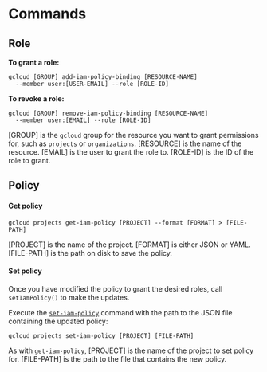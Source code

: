 # Commands

## Role

**To grant a role:**

```text
gcloud [GROUP] add-iam-policy-binding [RESOURCE-NAME]
  --member user:[USER-EMAIL] --role [ROLE-ID]
```

**To revoke a role:**

```text
gcloud [GROUP] remove-iam-policy-binding [RESOURCE-NAME]
  --member user:[EMAIL] --role [ROLE-ID]
```

\[GROUP\] is the `gcloud` group for the resource you want to grant permissions for, such as `projects` or `organizations`. \[RESOURCE\] is the name of the resource. \[EMAIL\] is the user to grant the role to. \[ROLE-ID\] is the ID of the role to grant.

## Policy

#### Get policy <a id="get_policy"></a>

```text
gcloud projects get-iam-policy [PROJECT] --format [FORMAT] > [FILE-PATH]
```

\[PROJECT\] is the name of the project. \[FORMAT\] is either JSON or YAML. \[FILE-PATH\] is the path on disk to save the policy.

#### Set policy <a id="set_policy"></a>

Once you have modified the policy to grant the desired roles, call `setIamPolicy()` to make the updates.

Execute the [`set-iam-policy`](https://cloud.google.com/sdk/gcloud/reference/projects/set-iam-policy) command with the path to the JSON file containing the updated policy:

```text
gcloud projects set-iam-policy [PROJECT] [FILE-PATH]
```

As with `get-iam-policy`, \[PROJECT\] is the name of the project to set policy for. \[FILE-PATH\] is the path to the file that contains the new policy.





